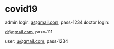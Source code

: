 # covid19


admin login:
a@gmail.com,
 pass-1234
doctor login:

d@gmail.com,
pass-111

user:
u@gmail.com,
pass-1234
